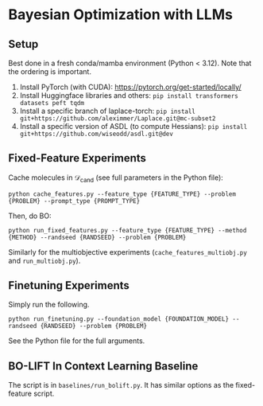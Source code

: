 # Bayesian Optimization with LLMs

## Setup

Best done in a fresh conda/mamba environment (Python < 3.12). Note that the ordering is important.

1. Install PyTorch (with CUDA): <https://pytorch.org/get-started/locally/>
2. Install Huggingface libraries and others: `pip install transformers datasets peft tqdm`
3. Install a specific branch of laplace-torch: `pip install git+https://github.com/aleximmer/Laplace.git@mc-subset2`
4. Install a specific version of ASDL (to compute Hessians): `pip install git+https://github.com/wiseodd/asdl.git@dev`


## Fixed-Feature Experiments

Cache molecules in $\mathcal{D}_{\mathrm{cand}}$ (see full parameters in the Python file):

```
python cache_features.py --feature_type {FEATURE_TYPE} --problem {PROBLEM} --prompt_type {PROMPT_TYPE}
```

Then, do BO:

```
python run_fixed_features.py --feature_type {FEATURE_TYPE} --method {METHOD} --randseed {RANDSEED} --problem {PROBLEM}
```

Similarly for the multiobjective experiments (`cache_features_multiobj.py` and `run_multiobj.py`).


## Finetuning Experiments

Simply run the following.

```
python run_finetuning.py --foundation_model {FOUNDATION_MODEL} --randseed {RANDSEED} --problem {PROBLEM}
```

See the Python file for the full arguments.


## BO-LIFT In Context Learning Baseline

The script is in `baselines/run_bolift.py`. It has similar options as the fixed-feature script.
